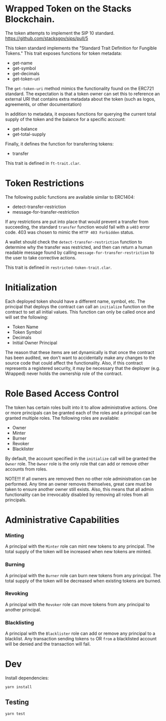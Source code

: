 # Wrapped Token on the Stacks Blockchain. 


The token attempts to implement the SIP 10 standard.
https://github.com/stacksgov/sips/pull/5

This token standard implements the "Standard Trait Definition for Fungible Tokens."  This trait exposes functions for token metadata:

* get-name
* get-symbol
* get-decimals
* get-token-uri

The `get-token-uri` method mimics the functionality found on the ERC721 standard.  The expectation is that a token owner can set this to reference an external URI that contains extra metadata about the token (such as logos, agreements, or other documentation)

In addition to metadata, it exposes functions for querying the current total supply of the token and the balance for a specific account:

* get-balance
* get-total-supply

Finally, it defines the function for transferring tokens:

* transfer

This trait is defined in `ft-trait.clar`.

# Token Restrictions

The following public functions are available similar to ERC1404:
* detect-transfer-restriction
* message-for-transfer-restriction

If any restrictions are put into place that would prevent a transfer from succeeding, the standard `transfer` function would fail with a `u403` error code.  403 was chosen to mimic the `HTTP 403 Forbidden` status.

A wallet should check the `detect-transfer-restriction` function to determine why the transfer was restricted, and then can return a human readable message found by calling `message-for-transfer-restriction` to the user to take corrective actions.

This trait is defined in `restricted-token-trait.clar`.

# Initialization

Each deployed token should have a different name, symbol, etc.  The principal that deploys the contract can call an `initialize` function on the contract to set all initial values.  This function can only be called once and will set the following:

* Token Name
* Token Symbol
* Decimals
* Initial Owner Principal

The reason that these items are set dynamically is that once the contract has been audited, we don't want to accidentally make any changes to the source code that could affect the functionality.  Also, if this contract represents a registered security, it may be necessary that the deployer (e.g. Wrapped) never holds the ownership role of the contract.

# Role Based Access Control

The token has certain roles built into it to allow administrative actions. One or more principals can be granted each of the roles and a principal can be granted multiple roles.  The following roles are available:

* Owner
* Minter
* Burner
* Revoker
* Blacklister

By default, the account specified in the `initialize` call will be granted the `Owner` role.  The `Owner` role is the only role that can add or remove other accounts from roles.

NOTE!!! If all owners are removed then no other role administration can be performed.  Any time an owner removes themselves, great care must be taken to ensure another owner still exists.  Also, this means that all admin functionality can be irrevocably disabled by removing all roles from all principals.

# Administrative Capabilities

### Minting
A principal with the `Minter` role can mint new tokens to any principal.  The total supply of the token will be increased when new tokens are minted.

### Burning
A principal with the `Burner` role can burn new tokens from any principal.  The total supply of the token will be decreased when existing tokens are burned.

### Revoking
A principal with the `Revoker` role can move tokens from any principal to another principal.

### Blacklisting
A principal with the `Blacklister` role can add or remove any principal to a blacklist.  Any transaction sending tokens `to` OR `from` a blacklisted account will be denied and the transaction will fail.

# Dev
Install dependencies:
```
yarn install
```

## Testing
```
yarn test
```
